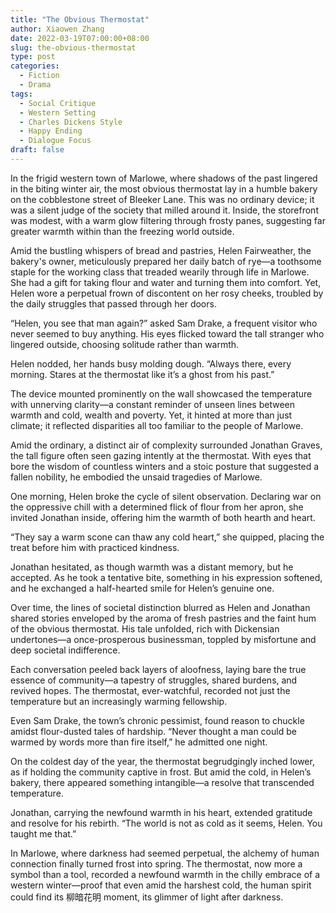 ```yaml
---
title: "The Obvious Thermostat"
author: Xiaowen Zhang
date: 2022-03-19T07:00:00+08:00
slug: the-obvious-thermostat
type: post
categories:
  - Fiction
  - Drama
tags:
  - Social Critique
  - Western Setting
  - Charles Dickens Style
  - Happy Ending
  - Dialogue Focus
draft: false
---
```


In the frigid western town of Marlowe, where shadows of the past lingered in the biting winter air, the most obvious thermostat lay in a humble bakery on the cobblestone street of Bleeker Lane. This was no ordinary device; it was a silent judge of the society that milled around it. Inside, the storefront was modest, with a warm glow filtering through frosty panes, suggesting far greater warmth within than the freezing world outside.

Amid the bustling whispers of bread and pastries, Helen Fairweather, the bakery's owner, meticulously prepared her daily batch of rye—a toothsome staple for the working class that treaded wearily through life in Marlowe. She had a gift for taking flour and water and turning them into comfort. Yet, Helen wore a perpetual frown of discontent on her rosy cheeks, troubled by the daily struggles that passed through her doors.

“Helen, you see that man again?” asked Sam Drake, a frequent visitor who never seemed to buy anything. His eyes flicked toward the tall stranger who lingered outside, choosing solitude rather than warmth.

Helen nodded, her hands busy molding dough. “Always there, every morning. Stares at the thermostat like it’s a ghost from his past.”

The device mounted prominently on the wall showcased the temperature with unnerving clarity—a constant reminder of unseen lines between warmth and cold, wealth and poverty. Yet, it hinted at more than just climate; it reflected disparities all too familiar to the people of Marlowe.

Amid the ordinary, a distinct air of complexity surrounded Jonathan Graves, the tall figure often seen gazing intently at the thermostat. With eyes that bore the wisdom of countless winters and a stoic posture that suggested a fallen nobility, he embodied the unsaid tragedies of Marlowe.

One morning, Helen broke the cycle of silent observation. Declaring war on the oppressive chill with a determined flick of flour from her apron, she invited Jonathan inside, offering him the warmth of both hearth and heart.

“They say a warm scone can thaw any cold heart,” she quipped, placing the treat before him with practiced kindness.

Jonathan hesitated, as though warmth was a distant memory, but he accepted. As he took a tentative bite, something in his expression softened, and he exchanged a half-hearted smile for Helen’s genuine one.

Over time, the lines of societal distinction blurred as Helen and Jonathan shared stories enveloped by the aroma of fresh pastries and the faint hum of the obvious thermostat. His tale unfolded, rich with Dickensian undertones—a once-prosperous businessman, toppled by misfortune and deep societal indifference. 

Each conversation peeled back layers of aloofness, laying bare the true essence of community—a tapestry of struggles, shared burdens, and revived hopes. The thermostat, ever-watchful, recorded not just the temperature but an increasingly warming fellowship.

Even Sam Drake, the town’s chronic pessimist, found reason to chuckle amidst flour-dusted tales of hardship. “Never thought a man could be warmed by words more than fire itself,” he admitted one night.

On the coldest day of the year, the thermostat begrudgingly inched lower, as if holding the community captive in frost. But amid the cold, in Helen’s bakery, there appeared something intangible—a resolve that transcended temperature.

Jonathan, carrying the newfound warmth in his heart, extended gratitude and resolve for his rebirth. “The world is not as cold as it seems, Helen. You taught me that.”

In Marlowe, where darkness had seemed perpetual, the alchemy of human connection finally turned frost into spring. The thermostat, now more a symbol than a tool, recorded a newfound warmth in the chilly embrace of a western winter—proof that even amid the harshest cold, the human spirit could find its 柳暗花明 moment, its glimmer of light after darkness.